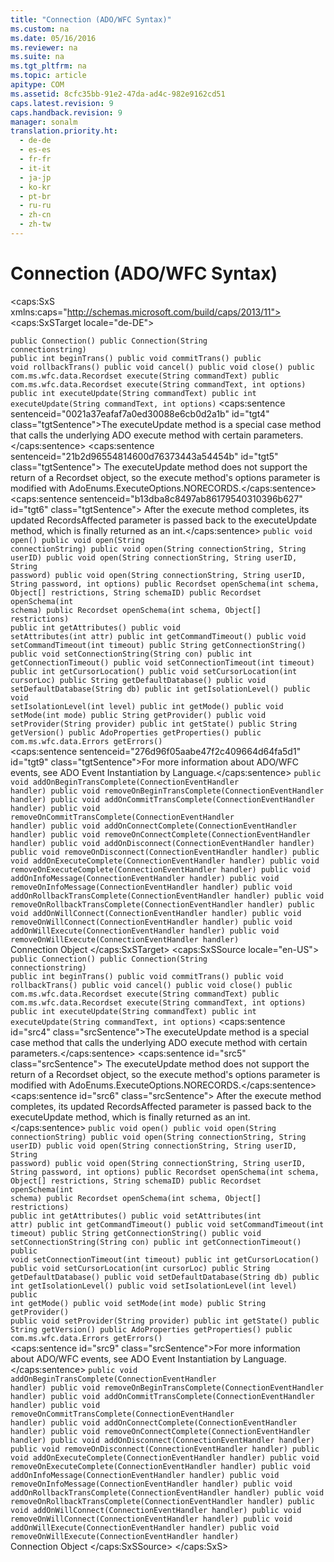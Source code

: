 ```yaml
---
title: "Connection (ADO/WFC Syntax)"
ms.custom: na
ms.date: 05/16/2016
ms.reviewer: na
ms.suite: na
ms.tgt_pltfrm: na
ms.topic: article
apitype: COM
ms.assetid: 8cfc35bb-91e2-47da-ad4c-982e9162cd51
caps.latest.revision: 9
caps.handback.revision: 9
manager: sonalm
translation.priority.ht: 
  - de-de
  - es-es
  - fr-fr
  - it-it
  - ja-jp
  - ko-kr
  - pt-br
  - ru-ru
  - zh-cn
  - zh-tw
---
```

# Connection (ADO/WFC Syntax)
<?xml version="1.0" encoding="utf-8"?>
<caps:SxS xmlns:caps="http://schemas.microsoft.com/build/caps/2013/11">
  <caps:SxSTarget locale="de-DE">
    <developerReferenceWithoutSyntaxDocument xsi:schemaLocation="http://ddue.schemas.microsoft.com/authoring/2003/5 http://dduestorage.blob.core.windows.net/ddueschema/developer.xsd" xmlns="http://ddue.schemas.microsoft.com/authoring/2003/5" xmlns:xlink="http://www.w3.org/1999/xlink" xmlns:xsi="http://www.w3.org/2001/XMLSchema-instance">
      <introduction></introduction>
      <section>
        <title>
          <caps:sentence sentenceid="bf01303ec05e42a8b2352d82e9a911f6" id="tgt1" class="tgtSentence">package com.ms.wfc.data</caps:sentence>
        </title>
        <content></content>
        <sections>
          <section>
            <title>
              <caps:sentence sentenceid="6ca268371eeb5d93eefeb68f96157666" id="tgt2" class="tgtSentence">Constructor</caps:sentence>
            </title>
            <content>
              <code>public Connection()
public Connection(String connectionstring)</code>
            </content>
          </section>
          <section>
            <title>
              <caps:sentence sentenceid="a9ac5a6cc3cbe84f9c18323af2b9007f" id="tgt3" class="tgtSentence">Methods</caps:sentence>
            </title>
            <content>
              <code>public int beginTrans()
public void commitTrans()
public void rollbackTrans()
public void cancel()
public void close()
public com.ms.wfc.data.Recordset execute(String commandText)
public com.ms.wfc.data.Recordset execute(String commandText, int options)
public int executeUpdate(String commandText)
public int executeUpdate(String commandText, int options)</code>
              <para>
                <caps:sentence sentenceid="0021a37eafaf7a0ed30088e6cb0d2a1b" id="tgt4" class="tgtSentence">The <legacyBold>executeUpdate</legacyBold> method is a special case method that calls the underlying ADO <legacyBold>execute</legacyBold> method with certain parameters.</caps:sentence>
                <caps:sentence sentenceid="21b2d96554814600d76373443a54454b" id="tgt5" class="tgtSentence"> The <legacyBold>executeUpdate</legacyBold> method does not support the return of a <legacyBold>Recordset</legacyBold> object, so the <legacyBold>execute</legacyBold> method's <legacyItalic>options</legacyItalic> parameter is modified with <legacyBold>AdoEnums.ExecuteOptions.NORECORDS</legacyBold>.</caps:sentence>
                <caps:sentence sentenceid="b13dba8c8497ab86179540310396b627" id="tgt6" class="tgtSentence"> After the <legacyBold>execute</legacyBold> method completes, its updated <legacyItalic>RecordsAffected </legacyItalic>parameter is passed back to the <legacyBold>executeUpdate</legacyBold> method, which is finally returned as an <legacyBold>int</legacyBold>.</caps:sentence>
              </para>
              <code>public void open() 
public void open(String connectionString)
public void open(String connectionString, String userID)
public void open(String connectionString, String userID, String password)
public void open(String connectionString, String userID, String password, int options)
public Recordset openSchema(int schema, Object[]
    restrictions, String schemaID)
public Recordset openSchema(int schema)
public Recordset openSchema(int schema, Object[] restrictions)</code>
            </content>
          </section>
          <section>
            <title>
              <caps:sentence sentenceid="74693d2fc58b46bd06410f278e39aa71" id="tgt7" class="tgtSentence">Properties</caps:sentence>
            </title>
            <content>
              <code>public int getAttributes()
public void setAttributes(int attr)
public int getCommandTimeout()
public void setCommandTimeout(int timeout)
public String getConnectionString()
public void setConnectionString(String con)
public int getConnectionTimeout()
public void setConnectionTimeout(int timeout)
public int getCursorLocation()
public void setCursorLocation(int cursorLoc)
public String getDefaultDatabase()
public void setDefaultDatabase(String db)
public int getIsolationLevel()
public void setIsolationLevel(int level)
public int getMode()
public void setMode(int mode)
public String getProvider()
public void setProvider(String provider)
public int getState()
public String getVersion()
public AdoProperties getProperties()
public com.ms.wfc.data.Errors getErrors()</code>
            </content>
          </section>
          <section>
            <title>
              <caps:sentence sentenceid="16908b0605f2645dfcb4c3a8d248cef3" id="tgt8" class="tgtSentence">Events</caps:sentence>
            </title>
            <content>
              <para>
                <caps:sentence sentenceid="276d96f05aabe47f2c409664d64fa5d1" id="tgt9" class="tgtSentence">For more information about ADO/WFC events, see <legacyLink xlink:href="eded7e8c-a25f-46a6-bc2b-32d89a54d1bc">ADO Event Instantiation by Language</legacyLink>.</caps:sentence>
              </para>
              <code>public void addOnBeginTransComplete(ConnectionEventHandler handler)
public void removeOnBeginTransComplete(ConnectionEventHandler handler)
public void addOnCommitTransComplete(ConnectionEventHandler handler)
public void removeOnCommitTransComplete(ConnectionEventHandler handler)
public void addOnConnectComplete(ConnectionEventHandler handler)
public void removeOnConnectComplete(ConnectionEventHandler handler)
public void addOnDisconnect(ConnectionEventHandler handler)
public void removeOnDisconnect(ConnectionEventHandler handler)
public void addOnExecuteComplete(ConnectionEventHandler handler)
public void removeOnExecuteComplete(ConnectionEventHandler handler)
public void addOnInfoMessage(ConnectionEventHandler handler)
public void removeOnInfoMessage(ConnectionEventHandler handler)
public void addOnRollbackTransComplete(ConnectionEventHandler handler)
public void removeOnRollbackTransComplete(ConnectionEventHandler handler)
public void addOnWillConnect(ConnectionEventHandler handler)
public void removeOnWillConnect(ConnectionEventHandler handler)
public void addOnWillExecute(ConnectionEventHandler handler)
public void removeOnWillExecute(ConnectionEventHandler handler)</code>
            </content>
          </section>
        </sections>
      </section>
      <relatedTopics>
        <link xlink:href="ef6b1824-5b12-43db-89d7-8f3d13896d4d">Connection Object</link>
      </relatedTopics>
    </developerReferenceWithoutSyntaxDocument>
  </caps:SxSTarget>
  <caps:SxSSource locale="en-US">
    <developerReferenceWithoutSyntaxDocument xsi:schemaLocation="http://ddue.schemas.microsoft.com/authoring/2003/5 http://dduestorage.blob.core.windows.net/ddueschema/developer.xsd" xmlns="http://ddue.schemas.microsoft.com/authoring/2003/5" xmlns:xlink="http://www.w3.org/1999/xlink" xmlns:xsi="http://www.w3.org/2001/XMLSchema-instance">
      <introduction></introduction>
      <section>
        <title>
          <caps:sentence id="src1" class="srcSentence">package com.ms.wfc.data</caps:sentence>
        </title>
        <content></content>
        <sections>
          <section>
            <title>
              <caps:sentence id="src2" class="srcSentence">Constructor</caps:sentence>
            </title>
            <content>
              <code>public Connection()
public Connection(String connectionstring)</code>
            </content>
          </section>
          <section>
            <title>
              <caps:sentence id="src3" class="srcSentence">Methods</caps:sentence>
            </title>
            <content>
              <code>public int beginTrans()
public void commitTrans()
public void rollbackTrans()
public void cancel()
public void close()
public com.ms.wfc.data.Recordset execute(String commandText)
public com.ms.wfc.data.Recordset execute(String commandText, int options)
public int executeUpdate(String commandText)
public int executeUpdate(String commandText, int options)</code>
              <para>
                <caps:sentence id="src4" class="srcSentence">The <legacyBold>executeUpdate</legacyBold> method is a special case method that calls the underlying ADO <legacyBold>execute</legacyBold> method with certain parameters.</caps:sentence>
                <caps:sentence id="src5" class="srcSentence"> The <legacyBold>executeUpdate</legacyBold> method does not support the return of a <legacyBold>Recordset</legacyBold> object, so the <legacyBold>execute</legacyBold> method's <legacyItalic>options</legacyItalic> parameter is modified with <legacyBold>AdoEnums.ExecuteOptions.NORECORDS</legacyBold>.</caps:sentence>
                <caps:sentence id="src6" class="srcSentence"> After the <legacyBold>execute</legacyBold> method completes, its updated <legacyItalic>RecordsAffected </legacyItalic>parameter is passed back to the <legacyBold>executeUpdate</legacyBold> method, which is finally returned as an <legacyBold>int</legacyBold>.</caps:sentence>
              </para>
              <code>public void open() 
public void open(String connectionString)
public void open(String connectionString, String userID)
public void open(String connectionString, String userID, String password)
public void open(String connectionString, String userID, String password, int options)
public Recordset openSchema(int schema, Object[]
    restrictions, String schemaID)
public Recordset openSchema(int schema)
public Recordset openSchema(int schema, Object[] restrictions)</code>
            </content>
          </section>
          <section>
            <title>
              <caps:sentence id="src7" class="srcSentence">Properties</caps:sentence>
            </title>
            <content>
              <code>public int getAttributes()
public void setAttributes(int attr)
public int getCommandTimeout()
public void setCommandTimeout(int timeout)
public String getConnectionString()
public void setConnectionString(String con)
public int getConnectionTimeout()
public void setConnectionTimeout(int timeout)
public int getCursorLocation()
public void setCursorLocation(int cursorLoc)
public String getDefaultDatabase()
public void setDefaultDatabase(String db)
public int getIsolationLevel()
public void setIsolationLevel(int level)
public int getMode()
public void setMode(int mode)
public String getProvider()
public void setProvider(String provider)
public int getState()
public String getVersion()
public AdoProperties getProperties()
public com.ms.wfc.data.Errors getErrors()</code>
            </content>
          </section>
          <section>
            <title>
              <caps:sentence id="src8" class="srcSentence">Events</caps:sentence>
            </title>
            <content>
              <para>
                <caps:sentence id="src9" class="srcSentence">For more information about ADO/WFC events, see <legacyLink xlink:href="eded7e8c-a25f-46a6-bc2b-32d89a54d1bc">ADO Event Instantiation by Language</legacyLink>.</caps:sentence>
              </para>
              <code>public void addOnBeginTransComplete(ConnectionEventHandler handler)
public void removeOnBeginTransComplete(ConnectionEventHandler handler)
public void addOnCommitTransComplete(ConnectionEventHandler handler)
public void removeOnCommitTransComplete(ConnectionEventHandler handler)
public void addOnConnectComplete(ConnectionEventHandler handler)
public void removeOnConnectComplete(ConnectionEventHandler handler)
public void addOnDisconnect(ConnectionEventHandler handler)
public void removeOnDisconnect(ConnectionEventHandler handler)
public void addOnExecuteComplete(ConnectionEventHandler handler)
public void removeOnExecuteComplete(ConnectionEventHandler handler)
public void addOnInfoMessage(ConnectionEventHandler handler)
public void removeOnInfoMessage(ConnectionEventHandler handler)
public void addOnRollbackTransComplete(ConnectionEventHandler handler)
public void removeOnRollbackTransComplete(ConnectionEventHandler handler)
public void addOnWillConnect(ConnectionEventHandler handler)
public void removeOnWillConnect(ConnectionEventHandler handler)
public void addOnWillExecute(ConnectionEventHandler handler)
public void removeOnWillExecute(ConnectionEventHandler handler)</code>
            </content>
          </section>
        </sections>
      </section>
      <relatedTopics>
        <link xlink:href="ef6b1824-5b12-43db-89d7-8f3d13896d4d">Connection Object</link>
      </relatedTopics>
    </developerReferenceWithoutSyntaxDocument>
  </caps:SxSSource>
</caps:SxS>